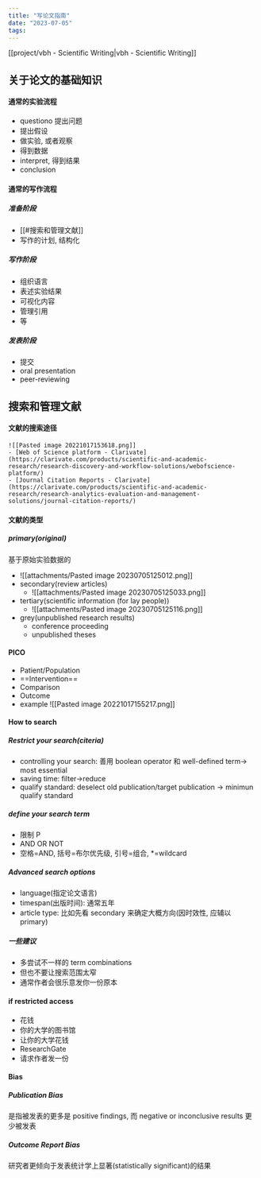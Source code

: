 ```yaml
---
title: "写论文指南"
date: "2023-07-05"
tags:
---
```


[[project/vbh - Scientific Writing|vbh - Scientific Writing]]

## 关于论文的基础知识

#### 通常的实验流程
- questiono 提出问题
- 提出假设
- 做实验, 或者观察
- 得到数据
- interpret, 得到结果
- conclusion

#### 通常的写作流程

##### 准备阶段
- [[#搜索和管理文献]]
- 写作的计划, 结构化

##### 写作阶段
- 组织语言
- 表述实验结果
- 可视化内容
- 管理引用
- 等

##### 发表阶段
- 提交
- oral presentation
- peer-reviewing

## 搜索和管理文献

#### 文献的搜索途径
	![[Pasted image 20221017153618.png]]
    - [Web of Science platform - Clarivate](https://clarivate.com/products/scientific-and-academic-research/research-discovery-and-workflow-solutions/webofscience-platform/)
    - [Journal Citation Reports - Clarivate](https://clarivate.com/products/scientific-and-academic-research/research-analytics-evaluation-and-management-solutions/journal-citation-reports/)

#### 文献的类型

##### primary(original)
基于原始实验数据的
- ![[attachments/Pasted image 20230705125012.png]]
- secondary(review articles)
    - ![[attachments/Pasted image 20230705125033.png]]
- tertiary(scientific information (for lay people))
    - ![[attachments/Pasted image 20230705125116.png]]
- grey(unpublished research results)
    - conference proceeding
    - unpublished theses
    
#### PICO
- Patient/Population
- ==Intervention==
- Comparison
- Outcome
- example
     ![[Pasted image 20221017155217.png]]

#### How to search

##### Restrict your search(citeria)
- controlling your search: 善用 boolean operator 和 well-defined term-> most essential
- saving time: filter->reduce
- qualify standard: deselect old publication/target publication -> minimun qualify standard

##### define your search term
- 限制 P
- AND OR NOT
- 空格=AND, 括号=布尔优先级, 引号=组合, \*=wildcard

##### Advanced search options
- language(指定论文语言)
- timespan(出版时间): 通常五年
- article type: 比如先看 secondary 来确定大概方向(因时效性, 应辅以 primary)

##### 一些建议
- 多尝试不一样的 term combinations
- 但也不要让搜索范围太窄
- 通常作者会很乐意发你一份原本

#### if restricted access
- 花钱
- 你的大学的图书馆
- 让你的大学花钱
- ResearchGate
- 请求作者发一份

#### Bias
##### Publication Bias
是指被发表的更多是 positive findings, 而 negative or inconclusive results 更少被发表

##### Outcome Report Bias
研究者更倾向于发表统计学上显著(statistically significant)的结果